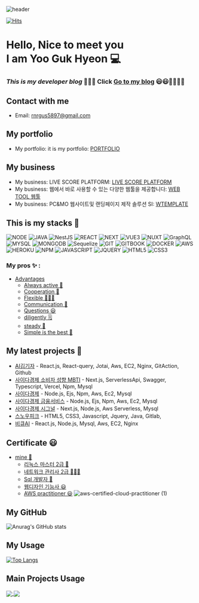 ![header](https://capsule-render.vercel.app/api?type=waving&color=auto&height=300&section=header&text=Gukhyeon%20Welcome&fontSize=60&animation=fadeIn)


[![Hits](https://hits.seeyoufarm.com/api/count/incr/badge.svg?url=https%3A%2F%2Fgithub.com%2Fyoogukhyeon&count_bg=%2379C83D&title_bg=%23555555&icon=iata.svg&icon_color=%23E7E7E7&title=hits&edge_flat=true)](https://hits.seeyoufarm.com)    

# **Hello, Nice to meet you <br /> I am Yoo Guk Hyeon 💻**

### *This is my developer blog* 👨🏽‍💻  **Click** [Go to my blog](https://cometruedream.tistory.com/) 😃😃👨‍🚀👨‍🚀

## Contact with me 
* Email: rnrgus5897@gmail.com

## My portfolio
* My portfolio: it is my portfolio: [PORTFOLIO](https://yoogukhyeon.github.io/)

## My business  
* My business: LIVE SCORE PLATFORM: [LIVE SCORE PLATFORM](https://everyday-365.com/)
* My business: 웹에서 바로 사용할 수 있는 다양한 웹툴을 제공합니다: [WEB TOOL 웹툴](https://webtool.everyday-365.com/)
* My business: PC&MO 웹사이트및 랜딩페이지 제작 솔루션 SI: [WTEMPLATE](https://wtemplate.qshop.ai/)

## This is my stacks 🤖

![NODE](https://img.shields.io/badge/-node.js-026e00?style=for-the-badge&logo=node.js&logoColor=ffffff)
![JAVA](https://img.shields.io/badge/-java-026e00?style=for-the-badge&logo=java&logoColor=ffffff)
![NestJS](https://img.shields.io/badge/nestjs-%23E0234E.svg?style=for-the-badge&logo=nestjs&logoColor=white)
![REACT](https://img.shields.io/badge/-react-61dafb?style=for-the-badge&logo=react&logoColor=ffffff)
![NEXT](https://img.shields.io/badge/-next.js-000000?style=for-the-badge&logo=next.js&logoColor=ffffff)
![VUE3](https://img.shields.io/badge/Vue-3-green?style=for-the-badge&logo=vue.js&logoColor=ffffff)
![NUXT](https://img.shields.io/badge/-nuxt.js-026e00?style=for-the-badge&logo=nuxt.js&logoColor=ffffff)
![GraphQL](https://img.shields.io/badge/-GraphQL-adb5bd?style=for-the-badge&logo=GraphQL&logoColor=ffffff)
![MYSQL](https://img.shields.io/badge/-mysql-3E6E93?style=for-the-badge&logo=mysql&logoColor=ffffff)
![MONGODB](https://img.shields.io/badge/-mongodb-ffffff?style=for-the-badge&logo=mongodb&logoColor=026e00)
![Sequelize](https://img.shields.io/badge/Sequelize-52B0E7?style=for-the-badge&logo=Sequelize&logoColor=white)
![GIT](https://img.shields.io/badge/-github-000000?style=for-the-badge&logo=git&logoColor=ffffff)
![GITBOOK](https://img.shields.io/badge/-gitbook-000000?style=for-the-badge&logo=git&logoColor=ffffff)
![DOCKER](https://img.shields.io/badge/-Docker-46a2f1?style=for-the-badge&logo=Docker&logoColor=ffffff)
![AWS](https://img.shields.io/badge/-AWS-ec7211?style=for-the-badge&logo=aws&logoColor=026e00)
![HEROKU](https://img.shields.io/badge/-HEROKU-79589F?style=for-the-badge&logo=HEROKU&logoColor=ffffff)
![NPM](https://img.shields.io/badge/-NPM-026e00?style=for-the-badge&logo=NPM&logoColor=ffffff)
![JAVASCRIPT](https://img.shields.io/badge/-javascript-23F7DF1C?style=for-the-badge&logo=javascript&logoColor=ffffff)
![JQUERY](https://img.shields.io/badge/-jquery-ffffff?style=for-the-badge&logo=jquery&logoColor=ff00ff)
![HTML5](https://img.shields.io/badge/-HTML5-F05032?style=for-the-badge&logo=html5&logoColor=ffffff)
![CSS3](https://img.shields.io/badge/-CSS3-007ACC?style=for-the-badge&logo=CSS3&logoColor=ffffff)

### My pros ✨ :
  - [Advantages](#categories)
      - [Always active 🤖](#github-actions-)
      - [Cooperation 🚀](#game-mode-)
      - [Flexible 👨🏽‍💻](#code-mode-)
      - [Communication 💫](#dynamic-realtime-)
      - [Questions 😃](#a-little-bit-of-everything-)
      - [diligently 🗒](#descriptive-)
      - [steady 🤗](#simple-but-innovative-ones-)
      - [Simple is the best 🎰](#typing-mode-)
  
## My latest projects 🤗
- [AI김기자](https://aikim.co.kr/) - React.js, React-query, Jotai, Aws, EC2, Nginx, GitAction, Github 
- [사이다경제 소비자 성향 MBTI](https://mbti.cidermics.com/) - Next.js, ServerlessApi, Swagger, Typescript, Vercel, Npm, Mysql
- [사이다경제](https://cidermics.com/) - Node.js, Ejs, Npm, Aws, Ec2, Mysql
- [사이다경제 금융서비스](https://finance.cidermics.com/apply) - Node.js, Ejs, Npm, Aws, Ec2, Mysql
- [사이다경제 시그널](https://signal.cidermics.com/) - Next.js, Node.js, Aws Serverless, Mysql 
- [스노우피크](https://www.snowpeak.co.kr/main.do) - HTML5, CSS3, Javascript, Jquery, Java, Gitlab, 
- [비큐AI](https://becuai.com/) - React.js, Node.js, Mysql, Aws, EC2, Nginx 

## Certificate 😃

- [mine 🤖](#github-actions-)
  - [리눅스 마스터 2급 🚀](#game-mode-)
  - [네트워크 관리사 2급 👨🏽‍💻](#code-mode-)
  - [Sql 개발자 💫](#dynamic-realtime-)
  - [웹디자인 기능사 😃](#a-little-bit-of-everything-)
  - [AWS practitioner 😃](#a-little-bit-of-everything-)
  ![aws-certified-cloud-practitioner (1)](https://user-images.githubusercontent.com/78013290/217126024-cdf19ba3-3bac-470f-af48-94a13e363c93.png)
  
## My GitHub
![Anurag's GitHub stats](https://github-readme-stats.vercel.app/api?username=yoogukhyeon&show_icons=true&theme=dark)
  
## My Usage
[![Top Langs](https://github-readme-stats.vercel.app/api/top-langs/?username=yoogukhyeon&theme=dark)](https://github.com/anuraghazra/github-readme-stats)

## Main Projects Usage
<a href="https://github.com/anuraghazra/github-readme-stats">
  <img align="center" src="https://github-readme-stats.vercel.app/api/pin/?username=yoogukhyeon&repo=soccer-community&theme=dark" />
</a> 

<a href="https://github.com/anuraghazra/convoychat">
  <img align="center" src="https://github-readme-stats.vercel.app/api/pin/?username=yoogukhyeon&repo=nest-aws-beanstalk-api&theme=dark" />
</a>






